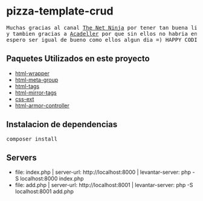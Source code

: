 # pizza-template-crud

<pre>
Muchas gracias al canal <a href="https://www.youtube.com/watch?v=-KUFcX7WLaA&list=PL4cUxeGkcC9gksOX3Kd9KPo-O68ncT05o&index=16">The Net Ninja</a> por tener tan buena lista de reproduccion en php
y tambien gracias a <a href="https://github.com/Acadeller/recursos-programacion">Acadeller</a> por que sin ellos no habria encontrado tan excelente canal
espero ser igual de bueno como ellos algun dia =) HAPPY CODING.
</pre>

<h2>Paquetes Utilizados en este proyecto</h2>

<ul>
    <li><a href="https://packagist.org/packages/ramiro/html-wrapper">html-wrapper</a></li>
    <li><a href="https://packagist.org/packages/ramiro/html-meta-group">html-meta-group</a></li>
    <li><a href="https://packagist.org/packages/ramiro/html-tags">html-tags</a></li>
    <li><a href="https://packagist.org/packages/ramiro/html-mirror-tags">html-mirror-tags</a></li>
    <li><a href="https://packagist.org/packages/ramiro/css-ext">css-ext</a></li>
    <li><a href="https://packagist.org/packages/ramiro/html-armor-controller">html-armor-controller</a></li>
</ul>

<h2>Instalacion de dependencias</h2>
<pre>
composer install
</pre>

<h2>Servers</h2>

<ul>
    <li>file: index.php | server-url: http://localhost:8000 | levantar-server: php -S localhost:8000 index.php</li>
    <li>file: add.php | server-url: http://localhost:8001 | levantar-server: php -S localhost:8001 add.php</li>
</ul>